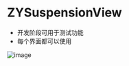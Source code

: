 # ZYSuspensionView
* 开发阶段可用于测试功能
* 每个界面都可以使用


 ![image](https://github.com/ripperhe/ZYSuspensionView/tree/master/image/look.png)
